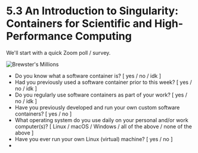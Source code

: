 # 5.3 An Introduction to Singularity: Containers for Scientific and High-Performance Computing  #

We'll start with a quick Zoom poll / survey.

![Brewster's Millions](https://image-cdn.neatoshop.com/styleimg/92820/none/navy/default/430563-20;1567795896y.jpg)

- Do you know what a software container is? [ yes / no / idk ]
- Had you previously used a software container prior to this week? [ yes / no / idk ]
- Do you regularly use software containers as part of your work? [ yes / no / idk ]
- Have you previously developed and run your own custom software containers? [ yes / no ]
- What operating system do you use daily on your personal and/or work computer(s)? [ Linux / macOS / Windows / all of the above / none of the above ]
- Have you ever run your own Linux (virtual) machine? [ yes / no ]
- 
